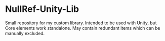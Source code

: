 # NullRef-Unity-Lib
Small repository for my custom library.
Intended to be used with Unity, but Core elements work standalone.
May contain redundant items which can be manually excluded.
